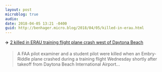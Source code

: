 ```yaml
---
layout: post
microblog: true
audio: 
date: 2018-04-05 13:21 -0400
guid: http://benhager.micro.blog/2018/04/05/killed-in-erau.html
---
```

✈️ [2 killed in ERAU training flight plane crash west of Daytona Beach](http://www.news-journalonline.com/news/20180404/2-killed-in-erau-training-flight-plane-crash-west-of-daytona-beach)

> A FAA pilot examiner and a student pilot were killed when an Embry-Riddle plane crashed during a training flight Wednesday shortly after takeoff from Daytona Beach International Airport...
